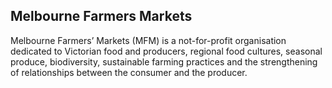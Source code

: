 ## Melbourne Farmers Markets

Melbourne Farmers’ Markets \(MFM\) is a not-for-profit organisation dedicated to Victorian food and producers, regional food cultures, seasonal produce, biodiversity, sustainable farming practices and the strengthening of relationships between the consumer and the producer.



